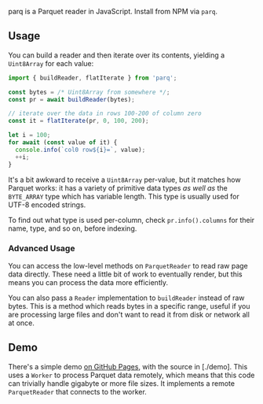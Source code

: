 
parq is a Parquet reader in JavaScript.
Install from NPM via `parq`.

## Usage

You can build a reader and then iterate over its contents, yielding a `Uint8Array` for each value:

```js
import { buildReader, flatIterate } from 'parq';

const bytes = /* Uint8Array from somewhere */;
const pr = await buildReader(bytes);

// iterate over the data in rows 100-200 of column zero
const it = flatIterate(pr, 0, 100, 200);

let i = 100;
for await (const value of it) {
  console.info(`col0 row${i}=`, value);
  ++i;
}
```

It's a bit awkward to receive a `Uint8Array` per-value, but it matches how Parquet works: it has a variety of primitive data types _as well as_ the `BYTE_ARRAY` type which has variable length.
This type is usually used for UTF-8 encoded strings.

To find out what type is used per-column, check `pr.info().columns` for their name, type, and so on, before indexing.

### Advanced Usage

You can access the low-level methods on `ParquetReader` to read raw page data directly.
These need a little bit of work to eventually render, but this means you can process the data more efficiently.

You can also pass a `Reader` implementation to `buildReader` instead of raw bytes.
This is a method which reads bytes in a specific range, useful if you are processing large files and don't want to read it from disk or network all at once.

## Demo

There's a simple demo [on GitHub Pages](https://samthor.github.io/parq/), with the source in [./demo].
This uses a `Worker` to process Parquet data remotely, which means that this code can trivially handle gigabyte or more file sizes.
It implements a remote `ParquetReader` that connects to the worker.

